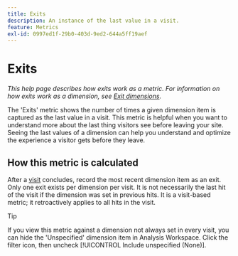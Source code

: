 ```yaml
---
title: Exits
description: An instance of the last value in a visit.
feature: Metrics
exl-id: 0997ed1f-29b0-403d-9ed2-644a5ff19aef
---
```

# Exits

*This help page describes how exits work as a metric. For information on how exits work as a dimension, see [Exit dimensions](../dimensions/exit-dimensions.md).*

The 'Exits' metric shows the number of times a given dimension item is captured as the last value in a visit. This metric is helpful when you want to understand more about the last thing visitors see before leaving your site. Seeing the last values of a dimension can help you understand and optimize the experience a visitor gets before they leave.

## How this metric is calculated

After a [visit](visits.md) concludes, record the most recent dimension item as an exit. Only one exit exists per dimension per visit. It is not necessarily the last hit of the visit if the dimension was set in previous hits. It is a visit-based metric; it retroactively applies to all hits in the visit.

>[!TIP]
>
>If you view this metric against a dimension not always set in every visit, you can hide the 'Unspecified' dimension item in Analysis Workspace. Click the filter icon, then uncheck [!UICONTROL Include unspecified (None)].
